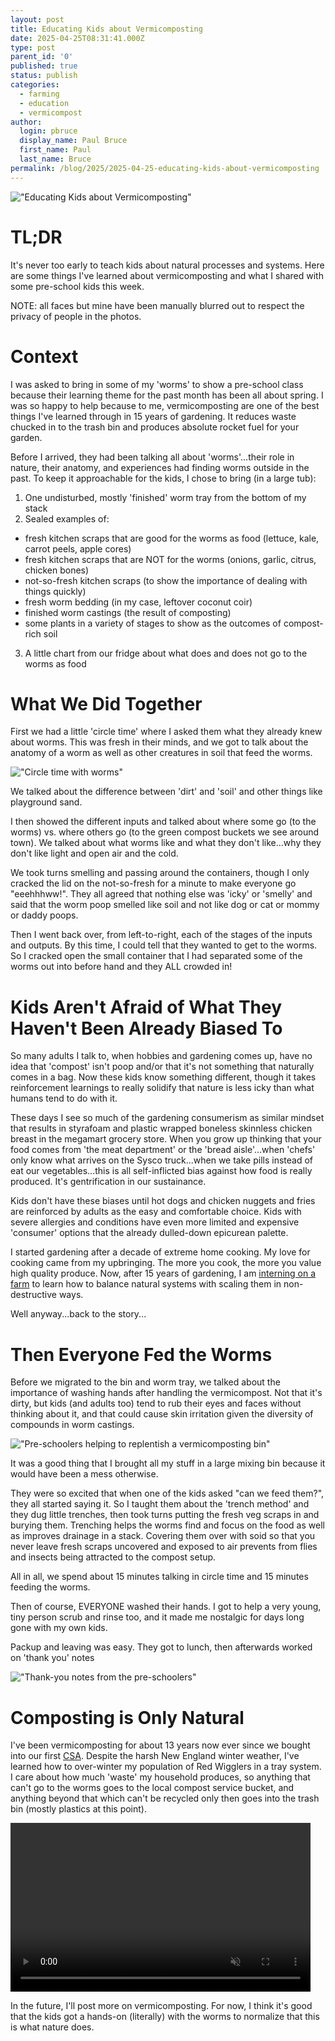 ```yaml
---
layout: post
title: Educating Kids about Vermicomposting
date: 2025-04-25T08:31:41.000Z
type: post
parent_id: '0'
published: true
status: publish
categories:
  - farming
  - education
  - vermicompost
author:
  login: pbruce
  display_name: Paul Bruce
  first_name: Paul
  last_name: Bruce
permalink: /blog/2025/2025-04-25-educating-kids-about-vermicomposting
---
```

!["Educating Kids about Vermicomposting"](/assets/images/2025/2025-04-25-educating-kids-about-vermicomposting.jpg)

# TL;DR

It's never too early to teach kids about natural processes and systems. Here are some things I've learned about vermicomposting and what I shared with some pre-school kids this week.

NOTE: all faces but mine have been manually blurred out to respect the privacy of people in the photos.

# Context

I was asked to bring in some of my 'worms' to show a pre-school class because their learning theme for the past month has been all about spring. I was so happy to help because to me, vermicomposting are one of the best things I've learned through in 15 years of gardening. It reduces waste chucked in to the trash bin and produces absolute rocket fuel for your garden.

Before I arrived, they had been talking all about 'worms'...their role in nature, their anatomy, and experiences had finding worms outside in the past. To keep it approachable for the kids, I chose to bring (in a large tub):

1. One undisturbed, mostly 'finished' worm tray from the bottom of my stack
2. Sealed examples of:
  * fresh kitchen scraps that are good for the worms as food (lettuce, kale, carrot peels, apple cores)
  * fresh kitchen scraps that are NOT for the worms (onions, garlic, citrus, chicken bones)
  * not-so-fresh kitchen scraps (to show the importance of dealing with things quickly)
  * fresh worm bedding (in my case, leftover coconut coir)
  * finished worm castings (the result of composting)
  * some plants in a variety of stages to show as the outcomes of compost-rich soil
3. A little chart from our fridge about what does and does not go to the worms as food

# What We Did Together

First we had a little 'circle time' where I asked them what they already knew about worms. This was fresh in their minds, and we got to talk about the anatomy of a worm as well as other creatures in soil that feed the worms.

!["Circle time with worms"](/assets/images/2025/vermicompost/IMG_20250425_134412_fixed.jpg)

We talked about the difference between 'dirt' and 'soil' and other things like playground sand.

I then showed the different inputs and talked about where some go (to the worms) vs. where others go (to the green compost buckets we see around town). We talked about what worms like and what they don't like...why they don't like light and open air and the cold. 

We took turns smelling and passing around the containers, though I only cracked the lid on the not-so-fresh for a minute to make everyone go "eeehhhww!". They all agreed that nothing else was 'icky' or 'smelly' and said that the worm poop smelled like soil and not like dog or cat or mommy or daddy poops.

Then I went back over, from left-to-right, each of the stages of the inputs and outputs. By this time, I could tell that they wanted to get to the worms. So I cracked open the small container that I had separated some of the worms out into before hand and they ALL crowded in!

# Kids Aren't Afraid of What They Haven't Been Already Biased To

So many adults I talk to, when hobbies and gardening comes up, have no idea that 'compost' isn't poop and/or that it's not something that naturally comes in a bag. Now these kids know something different, though it takes reinforcement learnings to really solidify that nature is less icky than what humans tend to do with it.

These days I see so much of the gardening consumerism as similar mindset that results in styrafoam and plastic wrapped boneless skinnless chicken breast in the megamart grocery store. When you grow up thinking that your food comes from 'the meat department' or the 'bread aisle'...when 'chefs' only know what arrives on the Sysco truck...when we take pills instead of eat our vegetables...this is all self-inflicted bias against how food is really produced. It's gentrification in our sustainance.

Kids don't have these biases until hot dogs and chicken nuggets and fries are reinforced by adults as the easy and comfortable choice. Kids with severe allergies and conditions have even more limited and expensive 'consumer' options that the already dulled-down epicurean palette.

I started gardening after a decade of extreme home cooking. My love for cooking came from my upbringing. The more you cook, the more you value high quality produce. Now, after 15 years of gardening, I am [interning on a farm](https://farming.paulsbruce.io/) to learn how to balance natural systems with scaling them in non-destructive ways. 

Well anyway...back to the story...

# Then Everyone Fed the Worms

Before we migrated to the bin and worm tray, we talked about the importance of washing hands after handling the vermicompost. Not that it's dirty, but kids (and adults too) tend to rub their eyes and faces without thinking about it, and that could cause skin irritation given the diversity of compounds in worm castings.

!["Pre-schoolers helping to replentish a vermicomposting bin"](/assets/images/2025/vermicompost/IMG_20250425_134417_fixed.jpg)

It was a good thing that I brought all my stuff in a large mixing bin because it would have been a mess otherwise. 

They were so excited that when one of the kids asked "can we feed them?", they all started saying it. So I taught them about the 'trench method' and they dug little trenches, then took turns putting the fresh veg scraps in and burying them. Trenching helps the worms find and focus on the food as well as improves drainage in a stack. Covering them over with soid so that you never leave fresh scraps uncovered and exposed to air prevents from flies and insects being attracted to the compost setup. 

All in all, we spend about 15 minutes talking in circle time and 15 minutes feeding the worms.

Then of course, EVERYONE washed their hands. I got to help a very young, tiny person scrub and rinse too, and it made me nostalgic for days long gone with my own kids.

Packup and leaving was easy. They got to lunch, then afterwards worked on 'thank you' notes

!["Thank-you notes from the pre-schoolers"](/assets/images/2025/vermicompost/IMG_20250425_164724728_fixed.jpg)

# Composting is Only Natural

I've been vermicomposting for about 13 years now ever since we bought into our first [CSA](https://en.wikipedia.org/wiki/Community-supported_agriculture). Despite the harsh New England winter weather, I've learned how to over-winter my population of Red Wigglers in a tray system. I care about how much 'waste' my household produces, so anything that can't go to the worms goes to the local compost service bucket, and anything beyond that which can't be recycled only then goes into the trash bin (mostly plastics at this point).

<video width="480" height="270" controls autoplay muted loop>
  <source src="/assets/images/2025/vermicompost/VID_20250205_142427801_HL.webm" type="video/webm">
Your browser does not support the video tag.
</video>

In the future, I'll post more on vermicomposting. For now, I think it's good that the kids got a hands-on (literally) with the worms to normalize that this is what nature does.
